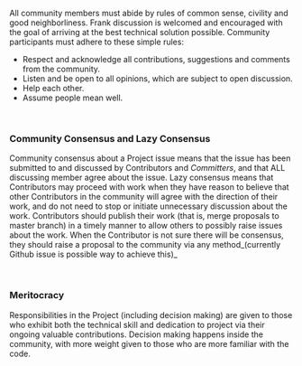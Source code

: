 All community members must abide by rules of common sense, civility and good neighborliness. Frank discussion is welcomed and encouraged with the goal of arriving at the best technical solution possible. 
Community participants must adhere to these simple rules:
- Respect and acknowledge all contributions, suggestions and comments from the community.
- Listen and be open to all opinions, which are subject to open discussion.
- Help each other.
- Assume people mean well.

<br>

### Community Consensus and Lazy Consensus

Community consensus about a Project issue means that the issue has been submitted to and discussed by Contributors and _Committers_, and that ALL discussing member agree about the issue.
Lazy consensus means that Contributors may proceed with work when they have reason to believe that other Contributors in the community will agree with the direction of their work, and do not need to stop or initiate unnecessary discussion about the work. Contributors should publish their work (that is, merge proposals to master branch) in a timely manner to allow others to possibly raise issues about the work. When the Contributor is not sure there will be consensus, they should raise a proposal to the community via any method_(currently Github issue is possible way to achieve this)_

<br>

### Meritocracy

Responsibilities in the Project (including decision making) are given to those who exhibit both the technical skill and dedication to project via their ongoing valuable contributions. Decision making happens inside the community, with more weight given to those who are more familiar with the code.

